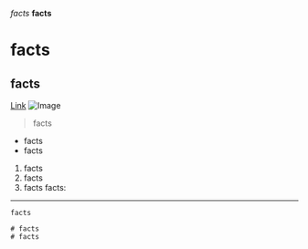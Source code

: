 *facts* **facts** 
# facts
## facts
[Link](facts.com)
![Image](https://png.pngtree.com/png-vector/20190514/ourmid/pngtree-fact-file-format-icon-design-png-image_1041572.jpg)
> facts
* facts
* facts
1. facts
2. facts
3. facts
facts:
---
`facts`
```
# facts
# facts
```
